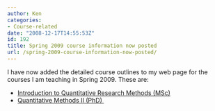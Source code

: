 ```yaml
---
author: Ken
categories:
- Course-related
date: "2008-12-17T14:55:53Z"
id: 192
title: Spring 2009 course information now posted
url: /spring-2009-course-information-now-posted/
---
```

I have now added the detailed course outlines to my web page for the courses I am teaching in Spring 2009. These are:

  * [Introduction to Quantitative Research Methods (MSc)](https://www.kenbenoit.net/?page_id=155)
  * [Quantitative Methods II (PhD) ](https://www.kenbenoit.net/?page_id=157)

